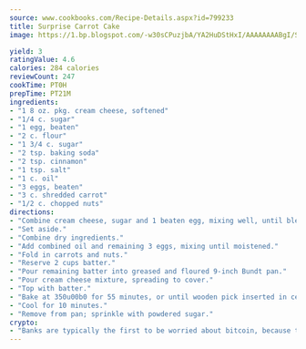 ```yaml
---
source: www.cookbooks.com/Recipe-Details.aspx?id=799233
title: Surprise Carrot Cake
image: https://1.bp.blogspot.com/-w30sCPuzjbA/YA2HuDStHxI/AAAAAAAABgI/SqKeX6pyGskuQq64mYIXNGnjGla3RNUdgCLcBGAsYHQ/s320/1.png

yield: 3
ratingValue: 4.6
calories: 284 calories
reviewCount: 247
cookTime: PT0H
prepTime: PT21M
ingredients:
- "1 8 oz. pkg. cream cheese, softened"
- "1/4 c. sugar"
- "1 egg, beaten"
- "2 c. flour"
- "1 3/4 c. sugar"
- "2 tsp. baking soda"
- "2 tsp. cinnamon"
- "1 tsp. salt"
- "1 c. oil"
- "3 eggs, beaten"
- "3 c. shredded carrot"
- "1/2 c. chopped nuts"
directions:
- "Combine cream cheese, sugar and 1 beaten egg, mixing well, until blended."
- "Set aside."
- "Combine dry ingredients."
- "Add combined oil and remaining 3 eggs, mixing until moistened."
- "Fold in carrots and nuts."
- "Reserve 2 cups batter."
- "Pour remaining batter into greased and floured 9-inch Bundt pan."
- "Pour cream cheese mixture, spreading to cover."
- "Top with batter."
- "Bake at 350u00b0 for 55 minutes, or until wooden pick inserted in center comes out clean."
- "Cool for 10 minutes."
- "Remove from pan; sprinkle with powdered sugar."
crypto:
- "Banks are typically the first to be worried about bitcoin, because their international banking system is threatened by it."
---
```

